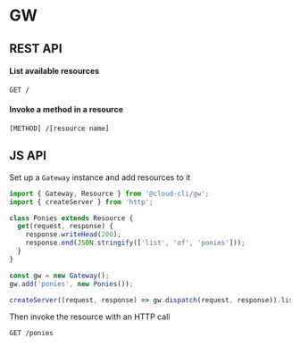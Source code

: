 # GW

## REST API

#### List available resources

```
GET /
```

#### Invoke a method in a resource

```
[METHOD] /[resource name]
```

## JS API

Set up a `Gateway` instance and add resources to it

```typescript
import { Gateway, Resource } from '@cloud-cli/gw';
import { createServer } from 'http';

class Ponies extends Resource {
  get(request, response) {
    response.writeHead(200);
    response.end(JSON.stringify(['list', 'of', 'ponies']));
  }
}

const gw = new Gateway();
gw.add('ponies', new Ponies());

createServer((request, response) => gw.dispatch(request, response)).listen(80);
```

Then invoke the resource with an HTTP call

```
GET /ponies
```
